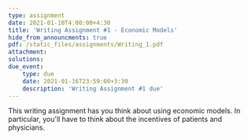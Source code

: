 ```yaml
---
type: assignment
date: 2021-01-10T4:00:00+4:30
title: 'Writing Assignment #1 - Economic Models'
hide_from_announcments: true
pdf: /static_files/assignments/Writing_1.pdf
attachment: 
solutions: 
due_event: 
    type: due
    date: 2021-01-16T23:59:00+3:30
    description: 'Writing Assignment #1 due'
---
```

This writing assignment has you think about using economic models. In particular, you'll have to think about the incentives of patients and physicians.
